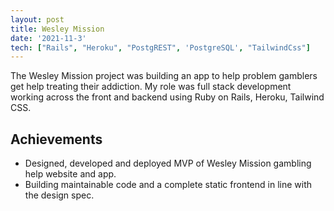 ```yaml
---
layout: post
title: Wesley Mission
date: '2021-11-3'
tech: ["Rails", "Heroku", "PostgREST", 'PostgreSQL', "TailwindCss"]
---
```


The Wesley Mission project was building an app to help problem gamblers get help treating their addiction. My role was full stack development working across the front and backend using Ruby on Rails, Heroku, Tailwind CSS.


## Achievements

* Designed, developed and deployed MVP of Wesley Mission gambling help website and app. 
* Building maintainable code and a complete static frontend in line with the design spec. 





